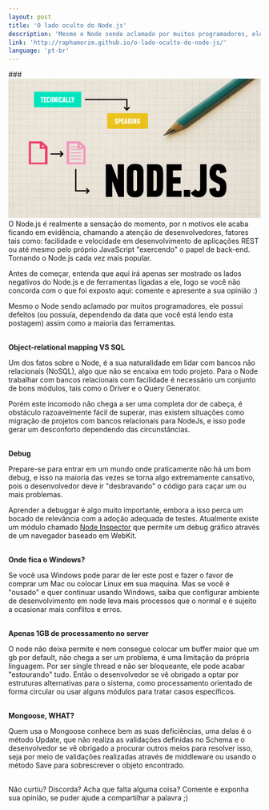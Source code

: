 ```yaml
---
layout: post
title: 'O lado oculto do Node.js'
description: 'Mesmo o Node sendo aclamado por muitos programadores, ele possui defeitos assim como a maioria das ferramentas.'
link: 'http://raphamorim.github.io/o-lado-oculto-do-node-js/'
language: 'pt-br'
---
```


###<img src="/assets/images/posts/why-node-js.jpg" alt="NodeJs">
O Node.js é realmente a sensação do momento, por n motivos ele acaba ficando em evidência,
chamando a atenção de desenvolvedores, fatores tais como: facilidade e velocidade em desenvolvimento de aplicações
REST ou até mesmo pelo próprio JavaScript "exercendo" o papel de back-end. Tornando o Node.js
cada vez mais popular.

<!-- more -->

Antes de começar, entenda que aqui irá apenas ser mostrado os lados negativos do Node.js e de ferramentas ligadas a ele,
logo se você não concorda com o que foi exposto aqui: comente e apresente a sua opinião :)

Mesmo o Node sendo aclamado por muitos programadores, ele possui defeitos (ou possuía,
dependendo da data que você está lendo esta postagem) assim como a maioria das ferramentas.
<br><br>

**Object-relational mapping VS SQL**

Um dos fatos sobre o Node, é a sua naturalidade em lidar com bancos não relacionais (NoSQL), algo
que não se encaixa em todo projeto. Para o Node trabalhar com bancos relacionais com facilidade é
necessário um conjunto de bons módulos, tais como o Driver e o Query Generator.

Porém este incomodo não chega a ser uma completa dor de cabeça, é obstáculo razoavelmente fácil de
superar, mas existem situações como migração de projetos com bancos relacionais para NodeJs, e isso
pode gerar um desconforto dependendo das circunstâncias.
<br><br>

**Debug**

Prepare-se para entrar em um mundo onde praticamente não há um bom debug, e isso na maioria
das vezes se torna algo extremamente cansativo, pois o desenvolvedor deve ir "desbravando" o código
para caçar um ou mais problemas.

Aprender a debuggar é algo muito importante, embora a isso perca um bocado de relevância com a adoção
adequada de testes. Atualmente existe um módulo chamado
<a href="https://github.com/node-inspector/node-inspector" class="link">Node Inspector</a>
que permite um debug gráfico através de um navegador baseado em WebKit.
<br><br>

**Onde fica o Windows?**

Se você usa Windows pode parar de ler este post e fazer o favor de comprar um Mac ou
colocar Linux em sua maquina. Mas se você é "ousado" e quer continuar usando Windows, saiba que
configurar ambiente de desenvolvimento em node leva mais processos que o normal e
é sujeito a ocasionar mais conflitos e erros.
<br><br>

**Apenas 1GB de processamento no server**

O node não deixa permite e nem consegue colocar um buffer maior que um gb por default,
não chega a ser um problema, é uma limitação da própria linguagem. Por ser single thread e não ser bloqueante,
ele pode acabar "estourando" tudo. Então o desenvolvedor se vê obrigado a optar por
estruturas alternativas para o sistema, como processamento orientado de forma circular ou usar alguns
módulos para tratar casos específicos.
<br><br>

**Mongoose, WHAT?**

Quem usa o Mongoose conhece bem as suas deficiências, uma delas é o método Update, que não realiza as validações
definidas no Schema e o desenvolvedor se vê obrigado a procurar outros meios para resolver isso, seja por meio de validações
realizadas através de middleware ou usando o método Save para sobrescrever o objeto encontrado.
<br><br>

Não curtiu? Discorda? Acha que falta alguma coisa?
Comente e exponha sua opinião, se puder ajude a compartilhar a palavra ;)
